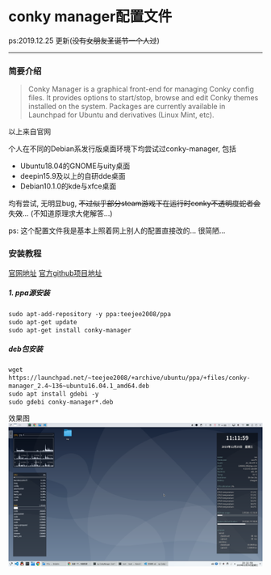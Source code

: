 # conky manager配置文件

ps:2019.12.25 更新(~~没有女朋友圣诞节一个人过~~)

***

### 简要介绍

> Conky Manager is a graphical front-end for managing Conky config files. It provides options to start/stop, browse and edit Conky themes installed on the system. Packages are currently available in Launchpad for Ubuntu and derivatives (Linux Mint, etc).

以上来自官网


个人在不同的Debian系发行版桌面环境下均尝试过conky-manager, 包括

+ Ubuntu18.04的GNOME与uity桌面
+ deepin15.9及以上的自研dde桌面
+ Debian10.1.0的kde与xfce桌面
  
均有尝试, 无明显bug, ~~不过似乎部分steam游戏下在运行时conky不透明度蛇者会失效~~...
(不知道原理求大佬解答...)


ps: 这个配置文件我是基本上照着网上别人的配置直接改的...
很简陋...

### 安装教程
[官网地址](https://teejeetech.in/conky-manager/)
[官方github项目地址](https://github.com/teejee2008/conky-manager)

##### 1. ppa源安装
``` shell
sudo apt-add-repository -y ppa:teejee2008/ppa
sudo apt-get update
sudo apt-get install conky-manager
```

##### deb包安装
```shell
wget https://launchpad.net/~teejee2008/+archive/ubuntu/ppa/+files/conky-manager_2.4~136~ubuntu16.04.1_amd64.deb
sudo apt install gdebi -y
sudo gdebi conky-manager*.deb
```

效果图
![Debian10+kde效果图1](example/ex1.png)